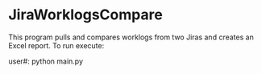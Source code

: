 # JiraWorklogsCompare
This program pulls and compares worklogs from two Jiras and creates an Excel report. 
To run execute: <p>user#: python main.py</p>

